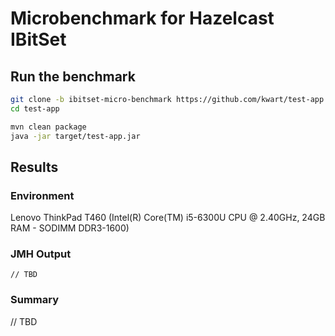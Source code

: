 # Microbenchmark for Hazelcast IBitSet

## Run the benchmark

```bash
git clone -b ibitset-micro-benchmark https://github.com/kwart/test-app.git
cd test-app

mvn clean package
java -jar target/test-app.jar
```

## Results

### Environment
Lenovo ThinkPad T460 (Intel(R) Core(TM) i5-6300U CPU @ 2.40GHz, 24GB RAM - SODIMM DDR3-1600)

### JMH Output

```
// TBD
```

### Summary
// TBD
